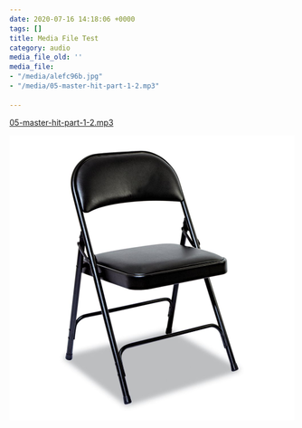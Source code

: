 ```yaml
---
date: 2020-07-16 14:18:06 +0000
tags: []
title: Media File Test
category: audio
media_file_old: ''
media_file:
- "/media/alefc96b.jpg"
- "/media/05-master-hit-part-1-2.mp3"

---
```


[05-master-hit-part-1-2.mp3](/media/05-master-hit-part-1-2.mp3 "05-master-hit-part-1-2.mp3")

![](/media/alefc96b.jpg)